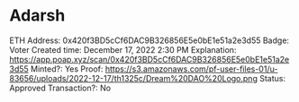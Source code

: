 # Adarsh

ETH Address: 0x420f3BD5cCf6DAC9B326856E5e0bE1e51a2e3d55
Badge: Voter
Created time: December 17, 2022 2:30 PM
Explanation: https://app.poap.xyz/scan/0x420f3BD5cCf6DAC9B326856E5e0bE1e51a2e3d55
Minted?: Yes
Proof: https://s3.amazonaws.com/pf-user-files-01/u-83656/uploads/2022-12-17/th1325c/Dream%20DAO%20Logo.png
Status: Approved
Transaction?: No